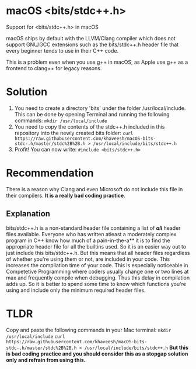 # macOS <bits/stdc++.h>

Support for &lt;bits/stdc++.h> in macOS

macOS ships by default with the LLVM/Clang compiler which does not support GNU/GCC extensions such as the bits/stdc++.h header file that every beginner tends to use in their C++ code.

This is a problem even when you use g++ in macOS, as Apple use g++ as a frontend to clang++ for legacy reasons.

# Solution

1. You need to create a directory 'bits' under the folder /usr/local/include.
   This can be done by opening Terminal and running the following commands:
   `mkdir /usr/local/include`
2. You need to copy the contents of the stdc++.h included in this repository into the newly created bits folder:
   `curl https://raw.githubusercontent.com/khaveesh/macOS-bits-stdc-.h/master/stdc%2B%2B.h > /usr/local/include/bits/stdc++.h`
3. Profit! You can now write:
   `#include <bits/stdc++.h>`

# Recommendation

There is a reason why Clang and even Microsoft do not include this file in their compilers. **It is a really bad coding practice**.

## Explanation

bits/stdc++.h is a non-standard header file containing a list of **_all_** header files available. Everyone who has written atleast a moderately complex program in C++ know how much of a pain-in-the-a\*\* it is to find the appropriate header file for all the builtins used. So it is an easier way out to just include this bits/stdc++.h. But this means that all header files regardless of whether you're using them or not, are included in your code. This increases the compilation time of your code. This is especially noticeable in Competetive Programming where coders usually change one or two lines at max and frequently compile when debugging. Thus this delay in compilation adds up. So it is better to spend some time to know which functions you're using and include only the minimum required header files.

# TLDR

Copy and paste the following commands in your Mac terminal:
`mkdir /usr/local/include`
`curl https://raw.githubusercontent.com/khaveesh/macOS-bits-stdc-.h/master/stdc%2B%2B.h > /usr/local/include/bits/stdc++.h`
**But this is bad coding practice and you should consider this as a stopgap solution only and refrain from using this.**
